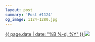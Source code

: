 ```yaml
---
layout: post
summary: 'Post #1124'
og_image: 1124-1280.jpg
---
```


<p>
 <time>
  <a href="/1124">
   {{ page.date | date: "%B %-d, %Y" }}
  </a>
 </time>
 <a href="/1124">
  <img sizes="(min-width: 700px) 50vw, calc(100vw - 2rem)" src="{{ site.assets_url }}/1124-640.jpg" srcset="{{ site.assets_url }}/1124-320.jpg 320w, {{ site.assets_url }}/1124-640.jpg 640w, {{ site.assets_url }}/1124-960.jpg 960w, {{ site.assets_url }}/1124-1280.jpg 1280w"/>
 </a>
</p>
